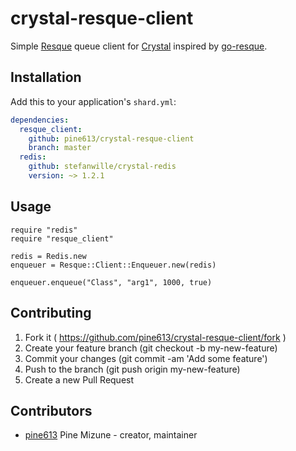 # crystal-resque-client

Simple [Resque](https://github.com/resque/resque) queue client for [Crystal](http://crystal-lang.org/) inspired by [go-resque](https://github.com/kavu/go-resque).

## Installation

Add this to your application's `shard.yml`:

```yaml
dependencies:
  resque_client:
    github: pine613/crystal-resque-client
    branch: master
  redis:
    github: stefanwille/crystal-redis
    version: ~> 1.2.1
```


## Usage

```crystal
require "redis"
require "resque_client"

redis = Redis.new
enqueuer = Resque::Client::Enqueuer.new(redis)

enqueuer.enqueue("Class", "arg1", 1000, true)
```

## Contributing

1. Fork it ( https://github.com/pine613/crystal-resque-client/fork )
2. Create your feature branch (git checkout -b my-new-feature)
3. Commit your changes (git commit -am 'Add some feature')
4. Push to the branch (git push origin my-new-feature)
5. Create a new Pull Request

## Contributors

- [pine613](https://github.com/pine613) Pine Mizune - creator, maintainer
